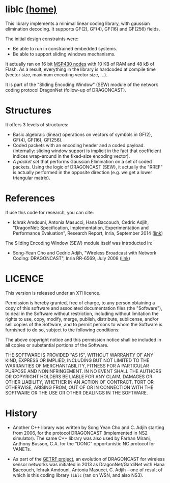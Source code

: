 # liblc [(home)](https://gitlab.inria.fr/GardiNet/liblc/)

This library implements a minimal linear coding library, with gaussian elimination decoding. 
It supports GF(2), GF(4), GF(16) and GF(256) fields.

The initial design constraints were:
- Be able to run in constrained embedded systems.
- Be able to support sliding windows mechanisms.

It actually ran on 16 bit [MSP430 nodes](https://www.iot-lab.info/hardware/wsn430/) with 10 KB of RAM and 48 kB of Flash.
As a result, everything in the library is hardcoded at compile time (vector size, maximum encoding vector size, ...).

It is part of the "Sliding Encoding Window" (SEW) module of the network coding protocol DragonNet (follow-up of DRAGONCAST).

# Structures

It offers 3 levels of structures:
- Basic algebraic (linear) operations on vectors of symbols in GF(2), GF(4), GF(16), GF(256). 
- Coded packets with an encoding header and a coded payload. (internally: sliding window support is implicit in the fact that coefficient indices wrap-around in the fixed-size encoding vector).
- A *packet set* that performs Gaussian Elimination on a set of coded packets. Using the logic of DRAGONCAST (SEW), it actually the "RREF" is actually performed in the opposite direction (e.g. we get a lower triangular matrix).

# References

If use this code for research, you can cite:
- Ichrak Amdouni, Antonia Masucci, Hana Baccouch, Cedric Adjih, "DragonNet: Specification, Implementation, Experimentation and Performance Evaluation", Research Report, Inria, September 2014
([link](https://hal.inria.fr/hal-01632790v1))

The Sliding Encoding Window (SEW) module itself was introducted in:
- Song-Yean Cho and Cedric Adjih, "Wireless Broadcast with Network Coding: DRAGONCAST", Inria RR-6569, July 2008 ([link](https://hal.archives-ouvertes.fr/inria-00292867/document))

# LICENCE

This version is released under an X11 licence.

Permission is hereby granted, free of charge, to any person obtaining
a copy of this software and associated documentation files (the
"Software"), to deal in the Software without restriction, including
without limitation the rights to use, copy, modify, merge, publish,
distribute, sublicense, and/or sell copies of the Software, and to
permit persons to whom the Software is furnished to do so, subject to
the following conditions:

The above copyright notice and this permission notice shall be
included in all copies or substantial portions of the Software.

THE SOFTWARE IS PROVIDED "AS IS", WITHOUT WARRANTY OF ANY KIND,
EXPRESS OR IMPLIED, INCLUDING BUT NOT LIMITED TO THE WARRANTIES OF
MERCHANTABILITY, FITNESS FOR A PARTICULAR PURPOSE AND
NONINFRINGEMENT. IN NO EVENT SHALL THE AUTHORS OR COPYRIGHT HOLDERS BE
LIABLE FOR ANY CLAIM, DAMAGES OR OTHER LIABILITY, WHETHER IN AN ACTION
OF CONTRACT, TORT OR OTHERWISE, ARISING FROM, OUT OF OR IN CONNECTION
WITH THE SOFTWARE OR THE USE OR OTHER DEALINGS IN THE SOFTWARE.

# History

- Another C++ library was written by Song Yean Cho and C. Adjih starting from 2006, for the protocol DRAGONCAST (implemented in NS2 simulator). The same C++ library was also used by Farhan Mirani, Anthony Busson, C.A. for the "DONC" opportunistic NC protocol for VANETs.

- As part of the [GETRF project](http://getrf.gforge.inria.fr/category/documentation.html), an evolution of DRAGONCAST for wireless sensor networks was initiated in 2013 as DragonNet/GardiNet with Hana Baccouch, Ichrak Amdouni, Antonia Masucci, C. Adjih - one of result of which is this coding library `liblc` (ran on WSN, and also NS3).
